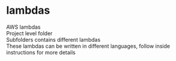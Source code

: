 # lambdas
AWS lambdas\
Project level folder\
Subfolders contains different lambdas\
These lambdas can be written in different languages, follow inside instructions for more details

